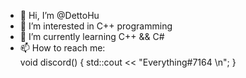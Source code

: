 - 👋 Hi, I’m @DettoHu
- 👀 I’m interested in C++ programming
- 🌱 I’m currently learning C++ && C#
- 📫 How to reach me:   
         void discord()
          { 
           std::cout << "Everything#7164 \n";
          }

<!---
DettoHu/DettoHu is a ✨ special ✨ repository because its `README.md` (this file) appears on your GitHub profile.
You can click the Preview link to take a look at your changes.
--->

